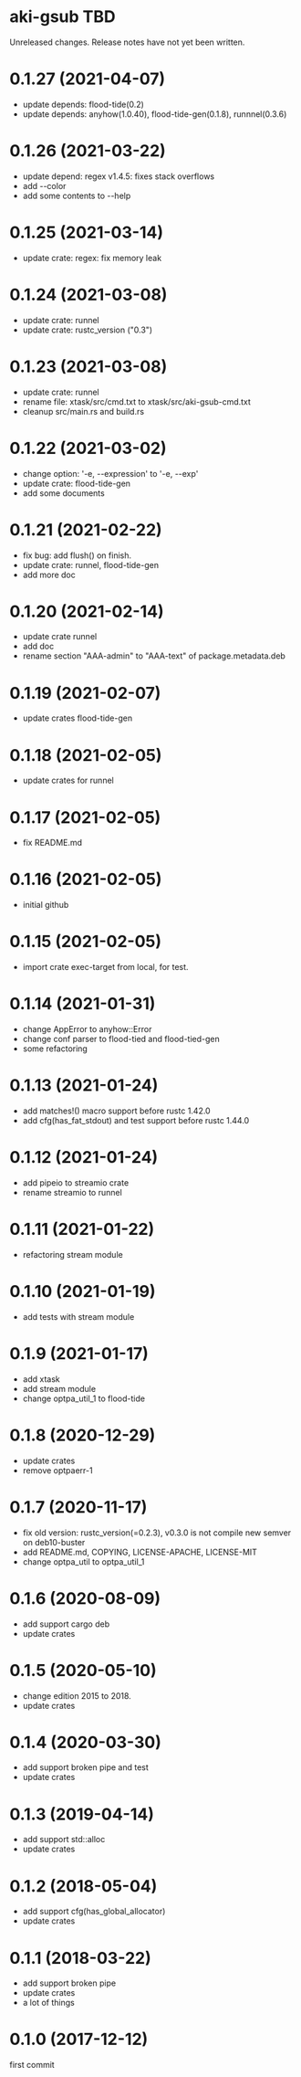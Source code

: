 aki-gsub TBD
===
Unreleased changes. Release notes have not yet been written.

0.1.27 (2021-04-07)
=====

* update depends: flood-tide(0.2)
* update depends: anyhow(1.0.40), flood-tide-gen(0.1.8), runnnel(0.3.6)

0.1.26 (2021-03-22)
=====

* update depend: regex v1.4.5: fixes stack overflows
* add --color <when>
* add some contents to --help

0.1.25 (2021-03-14)
=====

* update crate: regex: fix memory leak

0.1.24 (2021-03-08)
=====

* update crate: runnel
* update crate: rustc_version ("0.3")

0.1.23 (2021-03-08)
=====

* update crate: runnel
* rename file: xtask/src/cmd.txt to xtask/src/aki-gsub-cmd.txt
* cleanup src/main.rs and build.rs

0.1.22 (2021-03-02)
=====

* change option: '-e, --expression' to '-e, --exp'
* update crate: flood-tide-gen
* add some documents

0.1.21 (2021-02-22)
=====

* fix bug: add flush() on finish.
* update crate: runnel, flood-tide-gen
* add more doc

0.1.20 (2021-02-14)
=====

* update crate runnel
* add doc
* rename section "AAA-admin" to "AAA-text" of package.metadata.deb

0.1.19 (2021-02-07)
=====

* update crates flood-tide-gen

0.1.18 (2021-02-05)
=====

* update crates for runnel

0.1.17 (2021-02-05)
=====

* fix README.md

0.1.16 (2021-02-05)
=====

* initial github

0.1.15 (2021-02-05)
=====

* import crate exec-target from local, for test.

0.1.14 (2021-01-31)
=====

* change AppError to anyhow::Error
* change conf parser to flood-tied and flood-tied-gen
* some refactoring

0.1.13 (2021-01-24)
=====

* add matches!() macro support before rustc 1.42.0
* add cfg(has_fat_stdout) and test support before rustc 1.44.0

0.1.12 (2021-01-24)
=====

* add pipeio to streamio crate
* rename streamio to runnel

0.1.11 (2021-01-22)
=====

* refactoring stream module

0.1.10 (2021-01-19)
=====

* add tests with stream module

0.1.9 (2021-01-17)
=====

* add xtask
* add stream module
* change optpa_util_1 to flood-tide

0.1.8 (2020-12-29)
=====

* update crates
* remove optpaerr-1

0.1.7 (2020-11-17)
=====

* fix old version: rustc_version(=0.2.3), v0.3.0 is not compile new semver on deb10-buster
* add README.md, COPYING, LICENSE-APACHE, LICENSE-MIT
* change optpa_util to optpa_util_1

0.1.6 (2020-08-09)
=====

* add support cargo deb
* update crates

0.1.5 (2020-05-10)
=====

* change edition 2015 to 2018.
* update crates

0.1.4 (2020-03-30)
=====

* add support broken pipe and test
* update crates

0.1.3 (2019-04-14)
=====

* add support std::alloc
* update crates

0.1.2 (2018-05-04)
=====

* add support cfg(has_global_allocator)
* update crates

0.1.1 (2018-03-22)
=====

* add support broken pipe
* update crates
* a lot of things

0.1.0 (2017-12-12)
=====
first commit
